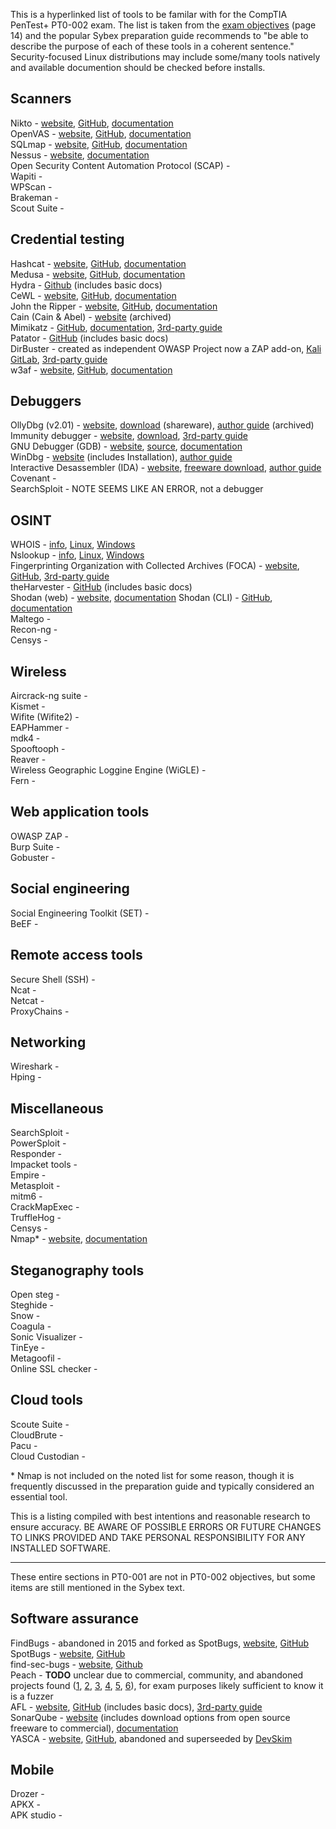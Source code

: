 This is a hyperlinked list of tools to be familar with for the CompTIA PenTest+ PT0-002 exam. The list is taken from the [exam objectives](https://partners.comptia.org/docs/default-source/resources/comptia-pentest-pt0-002-exam-objectives-(4-0)) (page 14) and the popular Sybex preparation guide recommends to "be able to describe the purpose of each of these tools in a coherent sentence." Security-focused Linux distributions may include some/many tools natively and available documention should be checked before installs.  

## Scanners 
Nikto - [website](https://cirt.net/nikto2), [GitHub](https://github.com/sullo/nikto), [documentation](https://github.com/sullo/nikto/wiki)  
OpenVAS - [website](https://openvas.org/), [GitHub](https://github.com/greenbone/), [documentation](https://www.greenbone.net/en/documents/)  
SQLmap - [website](https://sqlmap.org/), [GitHub](https://github.com/sqlmapproject/sqlmap), [documentation](https://github.com/sqlmapproject/sqlmap/wiki)  
Nessus - [website](https://www.tenable.com/products/nessus), [documentation](https://docs.tenable.com/Nessus.htm)  
Open Security Content Automation Protocol (SCAP) -  
Wapiti -  
WPScan -  
Brakeman -  
Scout Suite -  

## Credential testing
Hashcat - [website](https://hashcat.net/hashcat/), [GitHub](https://github.com/hashcat/hashcat), [documentation](https://hashcat.net/wiki/)           
Medusa - [website](http://foofus.net/goons/jmk/medusa/medusa.html), [GitHub](https://github.com/jmk-foofus/medusa), [documentation](http://foofus.net/goons/jmk/medusa/medusa.html)            
Hydra - [Github](https://github.com/vanhauser-thc/thc-hydra) (includes basic docs)  
CeWL - [website](https://digi.ninja/projects/cewl.php), [GitHub](https://github.com/digininja/CeWL/), [documentation](https://digi.ninja/projects/cewl.php#usage)     
John the Ripper - [website](https://www.openwall.com/john/), [GitHub](https://github.com/openwall/john), [documentation](https://www.openwall.com/john/doc/)   
Cain (Cain & Abel) - [website](https://web.archive.org/web/20190603235413/http://www.oxid.it/cain.html) (archived)      
Mimikatz - [GitHub](https://github.com/gentilkiwi/mimikatz), [documentation](https://github.com/gentilkiwi/mimikatz/wiki), [3rd-party guide](https://adsecurity.org/?page_id=1821)          
Patator - [GitHub](https://github.com/lanjelot/patator) (includes basic docs)  
DirBuster - created as independent OWASP Project now a ZAP add-on, [Kali GitLab](https://gitlab.com/kalilinux/packages/dirbuster), [3rd-party guide](https://git.mst.edu/slbnmc/ici-wiki/-/wikis/Enumerating-Web-Server-Files-and-Directories-with-DirBuster)  
w3af - [website](http://w3af.org/), [GitHub](https://github.com/andresriancho/w3af/), [documentation](http://docs.w3af.org/en/latest/)  

## Debuggers           
OllyDbg (v2.01) - [website](http://www.ollydbg.de/version2.html), [download](http://www.ollydbg.de/odbg201.zip) (shareware), [author guide](https://repo.zenk-security.com/Reversing%20.%20cracking/OllyDbg%202.0%20Brief%20Help.pdf) (archived)  
Immunity debugger - [website](https://www.immunityinc.com/products/debugger/), [download](https://debugger.immunityinc.com/ID_register.py), [3rd-party guide](https://sansorg.egnyte.com/dl/4hgFyEhWUC)  
GNU Debugger (GDB) - [website](https://www.gnu.org/software/gdb/), [source](https://www.gnu.org/software/gdb/current/), [documentation](https://www.gnu.org/software/gdb/documentation/)  
WinDbg - [website](https://docs.microsoft.com/en-us/windows-hardware/drivers/debugger/debugger-download-tools) (includes Installation), [author guide](https://docs.microsoft.com/en-us/windows-hardware/drivers/debugger/getting-started-with-windows-debugging)  
Interactive Desassembler (IDA) - [website](https://hex-rays.com/), [freeware download](https://hex-rays.com/IDA-free/), [author guide](https://hex-rays.com/products/ida/support/tutorials/debugging/)  
Covenant -  
SearchSploit -  NOTE SEEMS LIKE AN ERROR, not a debugger  

## OSINT
WHOIS - [info](https://whois.icann.org/en/about-whois), [Linux](https://manpages.debian.org/testing/whois/whois.1.en.html), [Windows](https://docs.microsoft.com/en-us/sysinternals/downloads/whois)  
Nslookup - [info](https://social.technet.microsoft.com/wiki/contents/articles/29184.nslookup-for-beginners.aspx), [Linux](https://manpages.debian.org/testing/bind9-dnsutils/nslookup.1.en.html), [Windows](https://docs.microsoft.com/en-us/windows-server/administration/windows-commands/nslookup)  
Fingerprinting Organization with Collected Archives (FOCA) - [website](https://www.elevenpaths.com/innovation-labs/technologies/foca), [GitHub](https://github.com/ElevenPaths/FOCA), [3rd-party guide](https://wondersmithrae.medium.com/using-foca-for-osint-document-metadata-analysis-6745c8d709fa)  
theHarvester - [GitHub](https://github.com/laramies/theHarvester) (includes basic docs)  
Shodan (web) - [website](https://www.shodan.io/), [documentation](https://help.shodan.io/)
Shodan (CLI) - [GitHub](https://github.com/achillean/shodan-python), [documentation](https://shodan.readthedocs.io/en/latest/)  
Maltego -   
Recon-ng -   
Censys -   

## Wireless
Aircrack-ng suite -   
Kismet -   
Wifite (Wifite2) -   
EAPHammer -  
mdk4 -  
Spooftooph -  
Reaver -  
Wireless Geographic Loggine Engine (WiGLE) -  
Fern -  

## Web application tools
OWASP ZAP -   
Burp Suite -   
Gobuster -  

## Social engineering
Social Engineering Toolkit (SET) -   
BeEF -   

## Remote access tools
Secure Shell (SSH) -   
Ncat -   
Netcat -   
ProxyChains -   

## Networking
Wireshark -   
Hping -   

## Miscellaneous
SearchSploit -   
PowerSploit -   
Responder -   
Impacket tools -   
Empire -   
Metasploit -   
mitm6 -  
CrackMapExec -  
TruffleHog -  
Censys -  
Nmap\* - [website](https://nmap.org/), [documentation](https://nmap.org/book/man.html) 

## Steganography tools
Open steg -  
Steghide -  
Snow -  
Coagula -  
Sonic Visualizer -  
TinEye -  
Metagoofil -  
Online SSL checker -  

## Cloud tools
Scoute Suite -  
CloudBrute -  
Pacu -  
Cloud Custodian -  

\* Nmap is not included on the noted list for some reason, though it is frequently discussed in the preparation guide and typically considered an essential tool.  

This is a listing compiled with best intentions and reasonable research to ensure accuracy. BE AWARE OF POSSIBLE ERRORS OR FUTURE CHANGES TO LINKS PROVIDED AND TAKE PERSONAL RESPONSIBILITY FOR ANY INSTALLED SOFTWARE.  

---
These entire sections in PT0-001 are not in PT0-002 objectives, but some items are still mentioned in the Sybex text.  
  
## Software assurance 
FindBugs - abandoned in 2015 and forked as SpotBugs, [website](http://findbugs.sourceforge.net/), [GitHub](https://github.com/findbugsproject/findbugs)  
SpotBugs - [website](https://spotbugs.github.io/), [GitHub](https://github.com/spotbugs/spotbugs)  
find-sec-bugs - [website](https://find-sec-bugs.github.io/), [Github](https://github.com/find-sec-bugs/find-sec-bugs/)  
Peach - **TODO** unclear due to commercial, community, and abandoned projects found ([1](https://about.gitlab.com/solutions/dev-sec-ops/), [2](https://gitlab.com/peachtech/peach-fuzzer-community), [3](https://gitlab.com/gitlab-org/security-products/protocol-fuzzer-ce), [4](https://github.com/MozillaSecurity/peach), [5](https://www.peach.tech/wp-content/uploads/Peach-Fuzzer-Platform-Primer-DataSheet-Oct2015.pdf), [6](https://www.peach.tech/wp-content/uploads/Peach-Fuzzer-Platform-Whitepaper.pdf)), for exam purposes likely sufficient to know it is a fuzzer  
AFL - [website](https://lcamtuf.coredump.cx/afl/), [GitHub](https://github.com/google/AFL) (includes basic docs), [3rd-party guide](https://countuponsecurity.com/2018/03/07/intro-to-american-fuzzy-lop-fuzzing-in-5-steps/)  
SonarQube - [website](https://www.sonarqube.org/) (includes download options from open source freeware to commercial), [documentation](https://docs.sonarqube.org/latest/)  
YASCA - [website](https://scovetta.github.io/yasca/), [GitHub](https://github.com/scovetta/yasca/), abandoned and superseeded by [DevSkim](https://github.com/Microsoft/DevSkim)  
## Mobile
Drozer -   
APKX -   
APK studio -   
